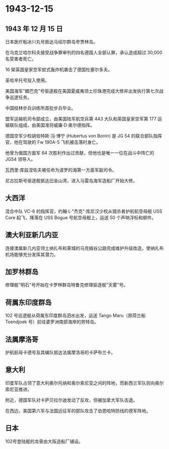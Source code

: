 # 1943-12-15

## 1943 年 12 月 15 日

日本医疗船冰川丸号抵达马绍尔群岛夸贾林岛。

在乌克兰哈尔科夫接受战争罪审判的四名德国人全部认罪，承认造成超过 30,000
名受害者死亡。

16 架英国皇家空军蚊式轰炸机袭击了德国杜塞尔多夫。

圣哈辛托号投入使用。

美国海军"鳍巴克"号驱逐舰在美国夏威夷领土珍珠港完成大修并出发执行第七次战争巡逻任务。

中国桂林步兵训练所首批步兵毕业。

盟军运输机司令部成立，由美国陆军航空兵第 443 大队和英国皇家空军第 177
运输联队组成，由美国准将威廉·D·奥尔德指挥。

德国空军少校胡伯特斯·冯·博宁 (Hubertus von Bonin) 是 JG 54
的联合部队指挥官，他在驾驶的 Fw 190A-5 飞机被击落时身亡。

他曾为俄国方面军 64 次胜利作出过贡献，但他也是唯一一位在战斗中阵亡的
JG54 领导人。

瓦西里·库兹涅佐夫被任命为波罗的海第一方面军副司令。

尼古拉斯号驱逐舰抵达旧金山湾，进入马雷岛海军造船厂开始大修。

## 大西洋

混合中队 VC-6 的指挥官，约翰·L·"杰克"·库尼汉少校从猎杀者护航航空母舰 USS
Core 起飞，降落在 USS Bogue 号航空母舰上，运送 50 个声呐浮标和邮件。

## 澳大利亚新几内亚

连接澳属新几内亚领土纳扎布和莱城的马克姆谷公路完成维护升级改造，使纳扎布机场能够充分发挥其潜力。

## 加罗林群岛

修理舰"明石"号开始在卡罗林群岛特鲁克修理驱逐舰"天雾"号。

## 荷属东印度群岛

102 号巡逻艇从荷属东印度群岛泗水出发，运送 Tango Maru（原荷兰船
Toendjoek 号）前往婆罗洲南部海岸的劳特岛。

## 法属摩洛哥

护航航母卡德号及其编队抵达法属摩洛哥的卡萨布兰卡。

## 意大利

印度军队占领了意大利奥尔托纳和奥尔索尼亚之间的阵地，而新西兰军队则向奥尔索尼亚推进。

附近，德国军队对卡萨贝拉尔迪发动了反攻，但被加拿大军队击退。

在西边，美国第六军与法国远征军的部队攻击了伯恩哈特防线的德军阵地。

## 日本

102号登陆舰的龙骨由大阪造船厂铺设。

